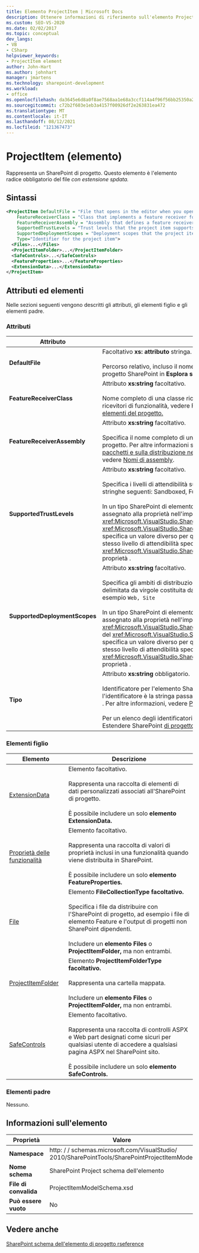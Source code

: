 ```yaml
---
title: Elemento ProjectItem | Microsoft Docs
description: Ottenere informazioni di riferimento sull'elemento ProjectItem, che rappresenta un SharePoint di progetto nel SharePoint xml schema dell'elemento di progetto.
ms.custom: SEO-VS-2020
ms.date: 02/02/2017
ms.topic: conceptual
dev_langs:
- VB
- CSharp
helpviewer_keywords:
- ProjectItem element
author: John-Hart
ms.author: johnhart
manager: jmartens
ms.technology: sharepoint-development
ms.workload:
- office
ms.openlocfilehash: da3645e6d8a0f8ae7568aa1e68a3ccf114a4f96f56bb25350a26f6c0dd0b7931
ms.sourcegitcommit: c72b2f603e1eb3a4157f00926df2e263831ea472
ms.translationtype: MT
ms.contentlocale: it-IT
ms.lasthandoff: 08/12/2021
ms.locfileid: "121367473"
---
```

# <a name="projectitem-element"></a>ProjectItem (elemento)
  Rappresenta un SharePoint di progetto. Questo elemento è l'elemento radice obbligatorio del file *con estensione spdata.*

## <a name="syntax"></a>Sintassi

```xml
<ProjectItem DefaultFile = "File that opens in the editor when you open the project item"
    FeatureReceiverClass = "Class that implements a feature receiver for the project item"
    FeatureReceiverAssembly = "Assembly that defines a feature receiver for the project item"
    SupportedTrustLevels = "Trust levels that the project item supports"
    SupportedDeploymentScopes = "Deployment scopes that the project item supports"
    Type="Identifier for the project item">
  <Files>...</Files>
  <ProjectItemFolder>...</ProjectItemFolder>
  <SafeControls>...</SafeControls>
  <FeatureProperties>...</FeatureProperties>
  <ExtensionData>...</ExtensionData>
</ProjectItem>
```

## <a name="attributes-and-elements"></a>Attributi ed elementi
 Nelle sezioni seguenti vengono descritti gli attributi, gli elementi figlio e gli elementi padre.

### <a name="attributes"></a>Attributi

|Attributo|Descrizione|
|---------------|-----------------|
|**DefaultFile**|Facoltativo **xs: attributo** stringa.<br /><br /> Percorso relativo, incluso il nome del file, del file aperto nell'editor Visual Studio quando si apre l'elemento di progetto SharePoint in **Esplora soluzioni**. Il percorso è relativo dalla cartella che contiene il file *spdata.*|
|**FeatureReceiverClass**|Attributo **xs:string** facoltativo.<br /><br /> Nome completo di una classe ricevitore di funzionalità per questo SharePoint progetto. Per altre informazioni sui ricevitori di funzionalità, vedere Fornire informazioni sulla [creazione di pacchetti e sulla distribuzione negli elementi del progetto.](../sharepoint/providing-packaging-and-deployment-information-in-project-items.md)|
|**FeatureReceiverAssembly**|Attributo **xs:string** facoltativo.<br /><br /> Specifica il nome completo di un assembly che definisce un ricevitore di funzionalità per questo SharePoint progetto. Per altre informazioni sui ricevitori di funzionalità, vedere Fornire informazioni sulla [creazione di pacchetti e sulla distribuzione negli elementi del progetto.](../sharepoint/providing-packaging-and-deployment-information-in-project-items.md) Per altre informazioni sui nomi di assembly completi, vedere [Nomi di assembly](/dotnet/framework/app-domains/assembly-names).|
|**SupportedTrustLevels**|Attributo **xs:string** facoltativo.<br /><br /> Specifica i livelli di attendibilità supportati da questo SharePoint progetto. Questo valore può essere una delle stringhe seguenti: Sandboxed, FullTrust o All. Il valore All specifica sia Sandboxed che FullTrust.<br /><br /> In un tipo SharePoint di elemento di progetto personalizzato, il valore di questo attributo corrisponde al valore assegnato alla proprietà nell'implementazione <xref:Microsoft.VisualStudio.SharePoint.ISharePointProjectItemTypeDefinition.SupportedTrustLevels%2A> del <xref:Microsoft.VisualStudio.SharePoint.ISharePointProjectItemTypeProvider.InitializeType%2A> metodo . Se si specifica un valore diverso per questo attributo, Visual Studio sovrascrive il valore in modo che specifichi lo stesso livello di attendibilità specificato nella <xref:Microsoft.VisualStudio.SharePoint.ISharePointProjectItemTypeDefinition.SupportedTrustLevels%2A> proprietà .|
|**SupportedDeploymentScopes**|Attributo **xs:string** facoltativo.<br /><br /> Specifica gli ambiti di distribuzione supportati da questo SharePoint progetto. Questo valore è una stringa delimitata da virgole costituita da una o più stringhe seguenti: Farm, Site, Web, WebApplication o Package. ad esempio `Web, Site`<br /><br /> In un tipo SharePoint di elemento di progetto personalizzato, il valore di questo attributo corrisponde al valore assegnato alla proprietà nell'implementazione <xref:Microsoft.VisualStudio.SharePoint.ISharePointProjectItemTypeDefinition.SupportedDeploymentScopes%2A> del <xref:Microsoft.VisualStudio.SharePoint.ISharePointProjectItemTypeProvider.InitializeType%2A> metodo . Se si specifica un valore diverso per questo attributo, Visual Studio sovrascrive il valore in modo che specifichi lo stesso livello di attendibilità specificato nella <xref:Microsoft.VisualStudio.SharePoint.ISharePointProjectItemTypeDefinition.SupportedDeploymentScopes%2A> proprietà .|
|**Tipo**|Attributo **xs:string** obbligatorio.<br /><br /> Identificatore per l'elemento SharePoint progetto. In un tipo SharePoint elemento di progetto personalizzato, l'identificatore è la stringa passata a <xref:Microsoft.VisualStudio.SharePoint.SharePointProjectItemTypeAttribute> . Per altre informazioni, vedere [Procedura: Definire un tipo di SharePoint di progetto](../sharepoint/how-to-define-a-sharepoint-project-item-type.md).<br /><br /> Per un elenco degli identificatori per gli elementi di SharePoint predefiniti inclusi in Visual Studio, vedere Estendere SharePoint [di progetto](../sharepoint/extending-sharepoint-project-items.md).|

### <a name="child-elements"></a>Elementi figlio

|Elemento|Descrizione|
|-------------|-----------------|
|[ExtensionData](../sharepoint/extensiondata-element.md)|Elemento facoltativo.<br /><br /> Rappresenta una raccolta di elementi di dati personalizzati associati all'SharePoint di progetto.<br /><br /> È possibile includere un solo **elemento ExtensionData.**|
|[Proprietà delle funzionalità](../sharepoint/featureproperties-element.md)|Elemento facoltativo.<br /><br /> Rappresenta una raccolta di valori di proprietà inclusi in una funzionalità quando viene distribuita in SharePoint.<br /><br /> È possibile includere un solo **elemento FeatureProperties.**|
|[File](../sharepoint/files-element.md)|Elemento **FileCollectionType facoltativo.**<br /><br /> Specifica i file da distribuire con l'SharePoint di progetto, ad esempio i file di elemento Feature e l'output di progetti non SharePoint dipendenti.<br /><br /> Includere un **elemento Files** o **ProjectItemFolder,** ma non entrambi.|
|[ProjectItemFolder](../sharepoint/projectitemfolder-element.md)|Elemento **ProjectItemFolderType facoltativo.**<br /><br /> Rappresenta una cartella mappata.<br /><br /> Includere un **elemento Files** o **ProjectItemFolder,** ma non entrambi.|
|[SafeControls](../sharepoint/safecontrols-element.md)|Elemento facoltativo.<br /><br /> Rappresenta una raccolta di controlli ASPX e Web part designati come sicuri per qualsiasi utente di accedere a qualsiasi pagina ASPX nel SharePoint sito.<br /><br /> È possibile includere un solo **elemento SafeControls.**|

### <a name="parent-elements"></a>Elementi padre
 Nessuno.

## <a name="element-information"></a>Informazioni sull'elemento

|Proprietà|Valore|
|-|-|
|**Namespace**|http: \/ \/ schemas.microsoft.com/VisualStudio/<br>2010/SharePointTools/SharePointProjectItemModel|
|**Nome schema**|SharePoint Project schema dell'elemento|
|**File di convalida**|ProjectItemModelSchema.xsd|
|**Può essere vuoto**|No|

## <a name="see-also"></a>Vedere anche
[SharePoint schema dell'elemento di progetto rseference](../sharepoint/sharepoint-project-item-schema-reference.md)
